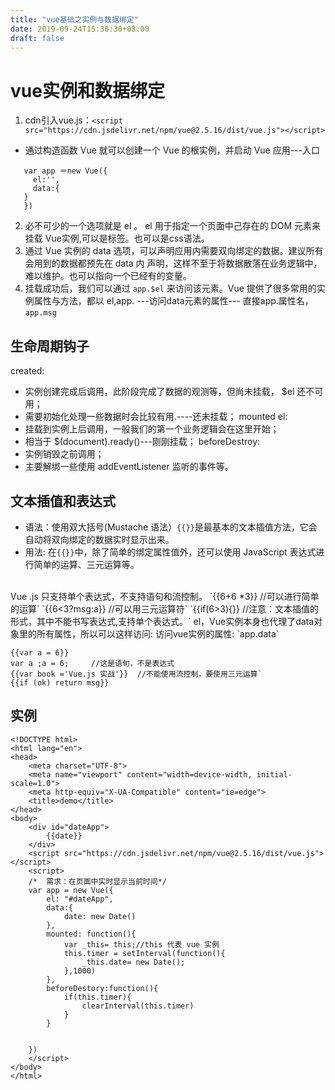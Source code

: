 ```yaml
---
title: "vue基础之实例与数据绑定"
date: 2019-09-24T15:30:30+08:00
draft: false
---
```

# vue实例和数据绑定
1. cdn引入vue.js：`<script src="https://cdn.jsdelivr.net/npm/vue@2.5.16/dist/vue.js"></script>`
* 通过构造函数 Vue 就可以创建一个 Vue 的根实例，并启动 Vue 应用---入口
```
   var app ＝new Vue({
     el:'',
     data:{
   }
   })
```
2. 必不可少的一个选项就是 el 。 el 用于指定一个页面中己存在的 DOM 元素来挂载 Vue实例,可以是标签。也可以是css语法。
3. 通过 Vue 实例的 data 选项，可以声明应用内需要双向绑定的数据。建议所有会用到的数据都预先在 data 内 声明，这样不至于将数据散落在业务逻辑中，难以维护。也可以指向一个已经有的变量。
4. 挂载成功后，我们可以通过
    `app.$el`
   来访问该元素。Vue 提供了很多常用的实例属性与方法，都以
   el,app.
   ---访问data元素的属性--- 直接app.属性名，`app.msg`

## 生命周期钩子
created:
* 实例创建完成后调用，此阶段完成了数据的观测等，但尚未挂载， $el 还不可用；
* 需要初始化处理一些数据时会比较有用.----还未挂载；
mounted el:
* 挂载到实例上后调用，一般我们的第一个业务逻辑会在这里开始；
* 相当于 $(document).ready()---刚刚挂载；
beforeDestroy:
* 实例销毁之前调用；
* 主要解绑一些使用 addEventListener 监听的事件等。
## 文本插值和表达式
* 语法：使用双大括号(Mustache 语法）`{{}}`是最基本的文本插值方法，它会自动将双向绑定的数据实时显示出来。
* 用法: 在`{{}}`中，除了简单的绑定属性值外，还可以使用 JavaScript 表达式进行简单的运算、三元运算等。
<br>
Vue .js 只支持单个表达式，不支持语句和流控制。
`{{6+6 *3}}    //可以进行简单的运算`
`{{6<3?msg:a}} //可以用三元运算符`
`{{if(6>3){}} //注意：文本插值的形式，其中不能书写表达式,支持单个表达式。`
el，Vue实例本身也代理了data对象里的所有属性，所以可以这样访问:
访问vue实例的属性: `app.data`

```
{{var a = 6}}
var a ;a = 6;     //这是语旬，不是表达式
{{var book ='Vue.js 实战'}}  //不能使用流控制，要使用三元运算`
{{if (ok) return msg}}
```
## 实例
```
<!DOCTYPE html>
<html lang="en">
<head>
    <meta charset="UTF-8">
    <meta name="viewport" content="width=device-width, initial-scale=1.0">
    <meta http-equiv="X-UA-Compatible" content="ie=edge">
    <title>demo</title>
</head>
<body>
    <div id="dateApp">
        {{date}}
    </div>
    <script src="https://cdn.jsdelivr.net/npm/vue@2.5.16/dist/vue.js"></script>
    <script>
    /*  需求：在页面中实时显示当前时间*/
    var app = new Vue({
        el: "#dateApp",
        data:{
            date: new Date()
        },
        mounted: function(){
            var _this= this;//this 代表 vue 实例
            this.timer = setInterval(function(){
                _this.date= new Date();
            },1000)
        },
        beforeDestory:function(){
            if(this.timer){
                clearInterval(this.timer)
            }
        }


    })
    </script>
</body>
</html>
```